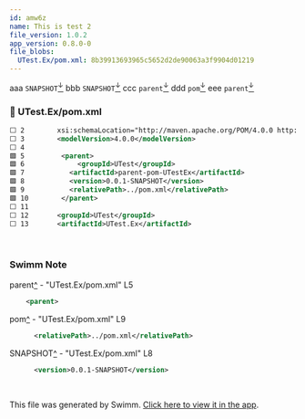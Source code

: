 ```yaml
---
id: amw6z
name: This is test 2
file_version: 1.0.2
app_version: 0.8.0-0
file_blobs:
  UTest.Ex/pom.xml: 8b39913693965c5652d2de90063a3f9904d01219
---
```


aaa `SNAPSHOT`[<sup id="Z2eQk3j">↓</sup>](#f-Z2eQk3j) bbb `SNAPSHOT`[<sup id="Z2eQk3j">↓</sup>](#f-Z2eQk3j) ccc `parent`[<sup id="Z1aUFbk">↓</sup>](#f-Z1aUFbk) ddd `pom`[<sup id="1RqnUO">↓</sup>](#f-1RqnUO) eee `parent`[<sup id="Z1aUFbk">↓</sup>](#f-Z1aUFbk)
<!-- NOTE-swimm-snippet: the lines below link your snippet to Swimm -->
### 📄 UTest.Ex/pom.xml
```xml
⬜ 2        xsi:schemaLocation="http://maven.apache.org/POM/4.0.0 http://maven.apache.org/maven-v4_0_0.xsd">
⬜ 3        <modelVersion>4.0.0</modelVersion>
⬜ 4      	
🟩 5      	<parent>
🟩 6      		<groupId>UTest</groupId>
🟩 7       	  <artifactId>parent-pom-UTestEx</artifactId>
🟩 8      	  <version>0.0.1-SNAPSHOT</version>
🟩 9      	  <relativePath>../pom.xml</relativePath>
🟩 10     	</parent>
⬜ 11     	
⬜ 12       <groupId>UTest</groupId>
⬜ 13       <artifactId>UTest.Ex</artifactId>
```

<br/>

<!-- THIS IS AN AUTOGENERATED SECTION. DO NOT EDIT THIS SECTION DIRECTLY -->
### Swimm Note

<span id="f-Z1aUFbk">parent</span>[^](#Z1aUFbk) - "UTest.Ex/pom.xml" L5
```xml
	<parent>
```

<span id="f-1RqnUO">pom</span>[^](#1RqnUO) - "UTest.Ex/pom.xml" L9
```xml
	  <relativePath>../pom.xml</relativePath>
```

<span id="f-Z2eQk3j">SNAPSHOT</span>[^](#Z2eQk3j) - "UTest.Ex/pom.xml" L8
```xml
	  <version>0.0.1-SNAPSHOT</version>
```

<br/>

This file was generated by Swimm. [Click here to view it in the app](https://swimm-web-app.web.app/repos/ls4DA2fLasmQuEbT4ipw/docs/amw6z).